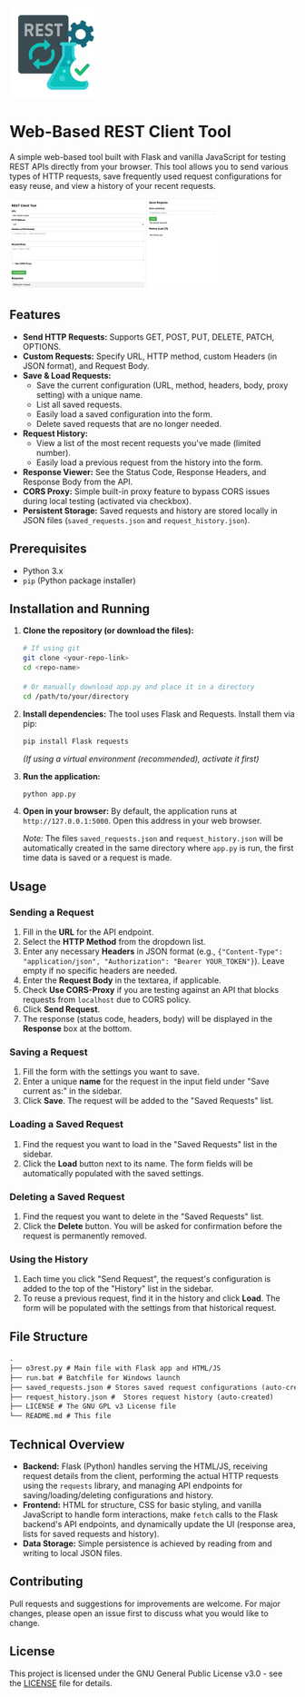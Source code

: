 ![Logo](logo.png)
# Web-Based REST Client Tool
A simple web-based tool built with Flask and vanilla JavaScript for testing REST APIs directly from your browser. This tool allows you to send various types of HTTP requests, save frequently used request configurations for easy reuse, and view a history of your recent requests.

![Tool Screenshot](screenshot.png)

## Features

*   **Send HTTP Requests:** Supports GET, POST, PUT, DELETE, PATCH, OPTIONS.
*   **Custom Requests:** Specify URL, HTTP method, custom Headers (in JSON format), and Request Body.
*   **Save & Load Requests:**
    *   Save the current configuration (URL, method, headers, body, proxy setting) with a unique name.
    *   List all saved requests.
    *   Easily load a saved configuration into the form.
    *   Delete saved requests that are no longer needed.
*   **Request History:**
    *   View a list of the most recent requests you've made (limited number).
    *   Easily load a previous request from the history into the form.
*   **Response Viewer:** See the Status Code, Response Headers, and Response Body from the API.
*   **CORS Proxy:** Simple built-in proxy feature to bypass CORS issues during local testing (activated via checkbox).
*   **Persistent Storage:** Saved requests and history are stored locally in JSON files (`saved_requests.json` and `request_history.json`).

## Prerequisites

*   Python 3.x
*   `pip` (Python package installer)

## Installation and Running

1.  **Clone the repository (or download the files):**
    ```bash
    # If using git
    git clone <your-repo-link>
    cd <repo-name>

    # Or manually download app.py and place it in a directory
    cd /path/to/your/directory
    ```

2.  **Install dependencies:**
    The tool uses Flask and Requests. Install them via pip:
    ```bash
    pip install Flask requests
    ```
    *(If using a virtual environment (recommended), activate it first)*

3.  **Run the application:**
    ```bash
    python app.py
    ```

4.  **Open in your browser:**
    By default, the application runs at `http://127.0.0.1:5000`. Open this address in your web browser.

    *Note:* The files `saved_requests.json` and `request_history.json` will be automatically created in the same directory where `app.py` is run, the first time data is saved or a request is made.

## Usage

### Sending a Request

1.  Fill in the **URL** for the API endpoint.
2.  Select the **HTTP Method** from the dropdown list.
3.  Enter any necessary **Headers** in JSON format (e.g., `{"Content-Type": "application/json", "Authorization": "Bearer YOUR_TOKEN"}`). Leave empty if no specific headers are needed.
4.  Enter the **Request Body** in the textarea, if applicable.
5.  Check **Use CORS-Proxy** if you are testing against an API that blocks requests from `localhost` due to CORS policy.
6.  Click **Send Request**.
7.  The response (status code, headers, body) will be displayed in the **Response** box at the bottom.

### Saving a Request

1.  Fill the form with the settings you want to save.
2.  Enter a unique **name** for the request in the input field under "Save current as:" in the sidebar.
3.  Click **Save**. The request will be added to the "Saved Requests" list.

### Loading a Saved Request

1.  Find the request you want to load in the "Saved Requests" list in the sidebar.
2.  Click the **Load** button next to its name. The form fields will be automatically populated with the saved settings.

### Deleting a Saved Request

1.  Find the request you want to delete in the "Saved Requests" list.
2.  Click the **Delete** button. You will be asked for confirmation before the request is permanently removed.

### Using the History

1.  Each time you click "Send Request", the request's configuration is added to the top of the "History" list in the sidebar.
2.  To reuse a previous request, find it in the history and click **Load**. The form will be populated with the settings from that historical request.

## File Structure
```txt
.
├── o3rest.py # Main file with Flask app and HTML/JS
├── run.bat # Batchfile for Windows launch
├── saved_requests.json # Stores saved request configurations (auto-created)
├── request_history.json #  Stores request history (auto-created)
├── LICENSE # The GNU GPL v3 License file
└── README.md # This file
```
## Technical Overview

*   **Backend:** Flask (Python) handles serving the HTML/JS, receiving request details from the client, performing the actual HTTP requests using the `requests` library, and managing API endpoints for saving/loading/deleting configurations and history.
*   **Frontend:** HTML for structure, CSS for basic styling, and vanilla JavaScript to handle form interactions, make `fetch` calls to the Flask backend's API endpoints, and dynamically update the UI (response area, lists for saved requests and history).
*   **Data Storage:** Simple persistence is achieved by reading from and writing to local JSON files.

## Contributing

Pull requests and suggestions for improvements are welcome. For major changes, please open an issue first to discuss what you would like to change.

## License

This project is licensed under the GNU General Public License v3.0 - see the [LICENSE](LICENSE) file for details.